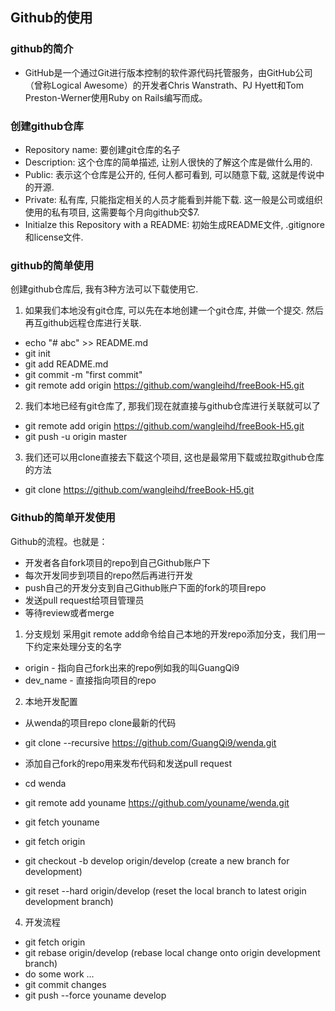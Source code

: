 
## Github的使用
### github的简介
* GitHub是一个通过Git进行版本控制的软件源代码托管服务，由GitHub公司（曾称Logical Awesome）的开发者Chris Wanstrath、PJ Hyett和Tom Preston-Werner使用Ruby on Rails编写而成。
### 创建github仓库
 
* Repository name: 要创建git仓库的名子
* Description: 这个仓库的简单描述, 让别人很快的了解这个库是做什么用的.
* Public: 表示这个仓库是公开的, 任何人都可看到, 可以随意下载, 这就是传说中的开源.
* Private: 私有库, 只能指定相关的人员才能看到并能下载. 这一般是公司或组织使用的私有项目, 这需要每个月向github交$7.
* Initialze this Repository with a README: 初始生成README文件, .gitignore和license文件.
### github的简单使用
创建github仓库后, 我有3种方法可以下载使用它.
1. 如果我们本地没有git仓库, 可以先在本地创建一个git仓库, 并做一个提交. 然后再互github远程仓库进行关联.
* echo "# abc" >> README.md
* git init
* git add README.md
* git commit -m "first commit"
* git remote add origin https://github.com/wangleihd/freeBook-H5.git
2. 我们本地已经有git仓库了, 那我们现在就直接与github仓库进行关联就可以了
* git remote add origin https://github.com/wangleihd/freeBook-H5.git
* git push -u origin master
3. 我们还可以用clone直接去下载这个项目, 这也是最常用下载或拉取github仓库的方法
* git clone https://github.com/wangleihd/freeBook-H5.git
 
### Github的简单开发使用
Github的流程。也就是：
* 开发者各自fork项目的repo到自己Github账户下
* 每次开发同步到项目的repo然后再进行开发
* push自己的开发分支到自己Github账户下面的fork的项目repo
* 发送pull request给项目管理员
* 等待review或者merge

1. 分支规划
采用git remote add命令给自己本地的开发repo添加分支，我们用一下约定来处理分支的名字
* origin - 指向自己fork出来的repo例如我的叫GuangQi9
* dev_name - 直接指向项目的repo

2. 本地开发配置

* 从wenda的项目repo clone最新的代码
* git clone --recursive https://github.com/GuangQi9/wenda.git

* 添加自己fork的repo用来发布代码和发送pull request
* cd wenda
* git remote add youname https://github.com/youname/wenda.git
* git fetch youname
* git fetch origin
* git checkout -b develop origin/develop (create a new branch for development)
* git reset --hard origin/develop (reset the local branch to latest origin development branch)
4. 开发流程
   
* git fetch origin
* git rebase origin/develop (rebase local change onto origin development branch)
* do some work ...
* git commit changes
* git push --force youname develop
